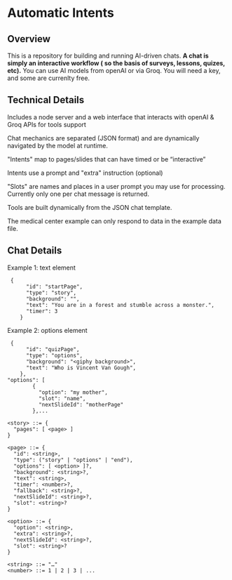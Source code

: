 # Automatic Intents

## Overview

This is a repository for building and running AI-driven chats.  __A chat is simply an interactive workflow ( so the basis of surveys, lessons, quizes, etc).__
You can use AI models from openAI or via Groq. You will need a key, and some are currenlty free. 

## Technical Details 

Includes a node server and a web interface that interacts with openAI & Groq APIs for tools support

Chat mechanics are separated (JSON format) and are dynamically navigated by the model at runtime.

"Intents" map to pages/slides that can have timed or  be “interactive” 

Intents use a prompt and "extra" instruction (optional)

"Slots" are names and places in a user prompt you may use for processing.  Currently only one per chat message is returned.

Tools are built dynamically from the JSON chat template.

The medical center example can only respond to data in the example data file.

## Chat Details

Example 1: text element
```
 {
      "id": "startPage",
      "type": "story",
      "background": "",
      "text": "You are in a forest and stumble across a monster.",
      "timer": 3
    }
```
Example 2: options element
```
 {
      "id": "quizPage",
      "type": "options",
      "background": "<giphy background>",
      "text": "Who is Vincent Van Gough",
    },
"options": [
        {
          "option": "my mother",
          "slot": "name",
          "nextSlideId": "motherPage"
        },...
```
```
<story> ::= {
  "pages": [ <page> ] 
}

<page> ::= {
  "id": <string>,
  "type": ("story" | "options" | "end"), 
  "options": [ <option> ]?, 
  "background": <string>?,  
  "text": <string>,
  "timer": <number>?, 
  "fallback": <string>?, 
  "nextSlideId": <string>?,
  "slot": <string>? 
}

<option> ::= {
  "option": <string>,
  "extra": <string>?,  
  "nextSlideId": <string>?, 
  "slot": <string>?  
}

<string> ::= "…"  
<number> ::= 1 | 2 | 3 | ... 
```
